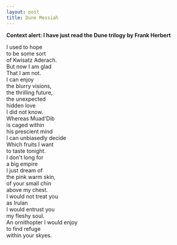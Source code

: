 ```yaml
---
layout: post
title: Dune Messiah
---
```

**Context alert: I have just read the Dune trilogy by Frank Herbert**

I used to hope  
to be some sort  
of Kwisatz Aderach.  
But now I am glad  
That I am not.  
I can enjoy  
the blurry visions,  
the thrilling future,  
the unexpected  
hidden love  
I did not know.  
Whereas Muad'Dib    
is caged within  
his prescient mind  
I can unbiasedly decide  
Which fruits I want  
to taste tonight.  
I don't long for   
a big empire  
I just dream of  
the pink warm skin,  
of your small chin  
above my chest.  
I would not treat you  
as Irulan  
I would entrust you  
my fleshy soul.  
An ornithopter
I would enjoy  
to find refuge  
within your skyes.  
